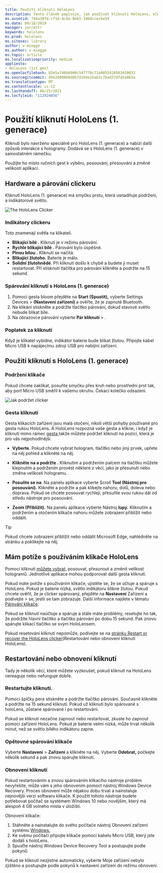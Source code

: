 ```yaml
---
title: Použití kliknutí HoloLens
description: Tento článek popisuje, jak používat kliknutí HoloLens, včetně párování kliknutí, účtování a obnovení.
ms.assetid: 7d4a30fd-cf1d-4c9a-8eb1-1968ccecbe59
ms.date: 09/16/2019
manager: jarrettr
keywords: hololens
ms.prod: hololens
ms.sitesec: library
author: v-miegge
ms.author: v-miegge
ms.topic: article
ms.localizationpriority: medium
appliesto:
- HoloLens (1st gen)
ms.openlocfilehash: 83e5a746b6900c547778c71a0855426563458032
ms.sourcegitcommit: d5b2080868d6b74169a1bab2c7bad37dfa5a8b5a
ms.translationtype: MT
ms.contentlocale: cs-CZ
ms.lasthandoff: 06/25/2021
ms.locfileid: "112924056"
---
```

# <a name="use-the-hololens-1st-gen-clicker"></a>Použití kliknutí HoloLens (1. generace)

Kliknutí bylo navrženo speciálně pro HoloLens (1. generace) a nabízí další způsob interakce s hologramy. Dodává se s HoloLens (1. generace) v samostatném rámečku.

Použijte ho místo ručních gest k výběru, posouvání, přesouvání a změně velikosti aplikací.

## <a name="clicker-hardware-and-pairing"></a>Hardware a párování clickeru

Kliknutí HoloLens (1. generace) má smyčku prstu, která usnadňuje podržení, a indikátorové světlo.

![The HoloLens Clicker](images/use-hololens-clicker-1.png)

### <a name="clicker-indicator-lights"></a>Indikátory clickeru

Toto znamenají světla na klikateli.

- **Blikající bílé .** Kliknutí je v režimu párování.
- **Rychle blikající bílé .** Párování bylo úspěšné.
- **Plnou bílou .** Kliknutí se načítá.
- **Blikající žlutoho.** Baterie je málo.
- **Solidní žlutohnědé**. Při kliknutí došlo k chybě a budete ji muset restartovat. Při stisknutí tlačítka pro párování klikněte a podržte na 15 sekund.

### <a name="pair-the-clicker-with-your-hololens-1st-gen"></a>Spárování kliknutí s HoloLens (1. generace)

1. Pomocí gesta bloom přejděte na **Start (Spustit),** vyberte Settings Devices   >  **(Nastavení zařízení)** a ověřte, že je zapnuté Bluetooth.
1. Na klikání stiskněte a podržte tlačítko párování, dokud stavové světlo nebude blikat bíle.
1. Na obrazovce párování vyberte **Pár kliknutí**  >  .

### <a name="charge-the-clicker"></a>Poplatek za kliknutí

Když je klikatel vybídne, indikátor baterie bude blikat žlutou. Připojte kabel Micro USB k napájecímu zdroji USB pro nabíjíní zařízení.

## <a name="use-the-clicker-with-hololens-1st-gen"></a>Použití kliknutí s HoloLens (1. generace)

### <a name="hold-the-clicker"></a>Podržení klikače

Pokud chcete zaklikat, posuňte smyčku přes kruh nebo prostřední prst tak, aby port Micro USB směřil k vašemu okruhu. Čekací kolečko odsazení.

![Jak podržet clicker](images/use-hololens-clicker-2.png)

### <a name="clicker-gestures"></a>Gesta kliknutí

Gesta klikacích zařízení jsou malá otočení, nikoli větší pohyby používané pro gesta rukou HoloLens. A HoloLens rozpozná vaše gesta a klikne, i když je kliknutí mimo rámec [gesta,](hololens1-basic-usage.md)takže můžete podržet kliknutí na pozici, která je pro vás nejpohodlnější.

- **Vyberte**. Pokud chcete vybrat hologram, tlačítko nebo jiný prvek, upřete na něj pohled a klikněte na něj.

- **Klikněte na a podržte .** Kliknutím a podržením palcem na tlačítku můžete klepnutím a podržením provést některé z věcí, jako je přesunutí nebo změna velikosti hologramu.

- **Posuňte se na**. Na panelu aplikace vyberte Scroll **Tool (Nástroj pro posouvání).** Klikněte a podržte a pak klikejte nahoru, dolů, doleva nebo doprava. Pokud se chcete posouvat rychleji, přesuňte svou rukou dál od středu nástroje pro posouvání.

- **Zoom (Přiblížit).** Na panelu aplikace vyberte Nástroj **lupy.** Kliknutím a podržením a otočením klikače nahoru můžete zobrazení přiblížit nebo oddálit.

> [!TIP]
> Pokud chcete zobrazení přiblížit nebo oddálit Microsoft Edge, nahlédněte na stránku a poklikejte na něj.

## <a name="im-having-problems-using-the-hololens-clicker"></a>Mám potíže s používáním klikače HoloLens

Pomocí kliknutí [můžete vybrat,](hololens1-clicker.md) posouvat, přesunout a změnit velikost hologramů. Jednotlivé aplikace mohou podporovat další gesta kliknutí.

Pokud máte potíže s používáním klikače, ujistěte se, že se účtuje a spáruje s HoloLens. Pokud je baterie nízká, světlo indikátoru blikne žlutou. Pokud chcete ověřit, že je clicker spárovaný, přejděte na **Nastavení** Zařízení a podívejte  >   se, jestli se tam zobrazuje. Další informace najdete v tématu [Párování klikače](hololens1-clicker.md).

Pokud se kliknutí naúčtuje a spáruje a stále máte problémy, resetujte ho tak, že podržíte hlavní tlačítko a tlačítko párování po dobu 15 sekund. Pak znovu spárujte klikací tlačítko se svým HoloLensem.

Pokud resetování kliknutí nepomůže, podívejte se na [stránku Restart or recover the HoloLens clicker](hololens1-clicker.md#restart-or-recover-the-clicker)(Restartování nebo obnovení kliknutí HoloLens).
## <a name="restart-or-recover-the-clicker"></a>Restartování nebo obnovení kliknutí

Tady je několik věcí, které můžete vyzkoušet, pokud kliknutí na HoloLens nereaguje nebo nefunguje dobře.

### <a name="restart-the-clicker"></a>Restartujte kliknutí.

Pomocí špičky pera stiskněte a podržte tlačítko párování. Současně klikněte a podržte na 15 sekund kliknutí. Pokud už kliknutí bylo spárované s holoLens, zůstane spárované i po restartování.

Pokud se kliknutí nezačne zapnout nebo restartovat, zkuste ho zapnout pomocí zařízení HoloLens. Pokud je baterie velmi nízká, může trvat několik minut, než se světlo bílého indikátoru zapne.

### <a name="re-pair-the-clicker"></a>Opětovné spárování klikače

Vyberte **Nastavení**  >  **Zařízení** a klikněte na něj. Vyberte **Odebrat,** počkejte několik sekund a pak znovu spárujte kliknutí.

### <a name="recover-the-clicker"></a>Obnovení kliknutí

Pokud restartováním a znovu spárováním klikacího nástroje problém nevyřešíte, může vám s jeho obnovením pomoct nástroj Windows Device Recovery. Proces obnovení může nějakou dobu trvat a nainstaluje nejnovější verzi softwaru klikače. K použití tohoto nástroje budete potřebovat počítač se systémem Windows 10 nebo novějším, který má alespoň 4 GB volného místa v úložišti.

Obnovení klikače:

1. Stáhněte a nainstalujte do svého počítače nástroj Obnovení zařízení systému [Windows.](https://dev.azure.com/ContentIdea/ContentIdea/_queries/query/8a004dbe-73f8-4a32-94bc-368fc2f2a895/)
1. Ke svému počítači připojte klikače pomocí kabelu Micro USB, který jste dodáli s holoLens.
1. Spusťte nástroj Windows Device Recovery Tool a postupujte podle pokynů.

Pokud se kliknutí nezjistne  automaticky, vyberte Moje zařízení nebylo zjištěno a postupujte podle pokynů k nastavení zařízení do režimu obnovení.

